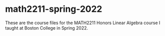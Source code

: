 # math2211-spring-2022
These are the course files for the MATH2211 Honors Linear Algebra course I taught at Boston College in Spring 2022.

